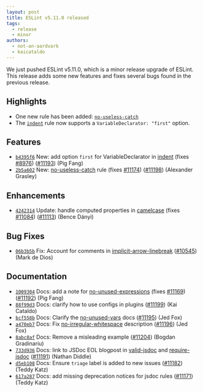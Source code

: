 ```yaml
---
layout: post
title: ESLint v5.11.0 released
tags:
  - release
  - minor
authors:
  - not-an-aardvark
  - kaicataldo
---
```


We just pushed ESLint v5.11.0, which is a minor release upgrade of ESLint. This release adds some new features and fixes several bugs found in the previous release.

## Highlights

* One new rule has been added: [`no-useless-catch`](/docs/rules/no-useless-catch)
* The [`indent`](/docs/rules/indent) rule now supports a `VariableDeclarator: "first"` option.

## Features


* [`b4395f6`](https://github.com/eslint/eslint/commit/b4395f671442a7e0be956382c24cce38025a6df6) New: add option `first` for VariableDeclarator in [indent](/docs/rules/indent) (fixes [#8976](https://github.com/eslint/eslint/issues/8976)) ([#11193](https://github.com/eslint/eslint/issues/11193)) (Pig Fang)
* [`2b5a602`](https://github.com/eslint/eslint/commit/2b5a60284670a3ab1281b206941ed38faf2ea10c) New: [no-useless-catch](/docs/rules/no-useless-catch) rule (fixes [#11174](https://github.com/eslint/eslint/issues/11174)) ([#11198](https://github.com/eslint/eslint/issues/11198)) (Alexander Grasley)




## Enhancements


* [`4242314`](https://github.com/eslint/eslint/commit/4242314215a6f35e432860433906f47af1a29724) Update: handle computed properties in [camelcase](/docs/rules/camelcase) (fixes [#11084](https://github.com/eslint/eslint/issues/11084)) ([#11113](https://github.com/eslint/eslint/issues/11113)) (Bence Dányi)




## Bug Fixes


* [`06b3b5b`](https://github.com/eslint/eslint/commit/06b3b5bfcf0429c5078d4f4af3c03bb777e4f022) Fix: Account for comments in [implicit-arrow-linebreak](/docs/rules/implicit-arrow-linebreak) ([#10545](https://github.com/eslint/eslint/issues/10545)) (Mark de Dios)




## Documentation


* [`1009304`](https://github.com/eslint/eslint/commit/100930493d9ab802a94dac5c761515b12241ddd2) Docs: add a note for [no-unused-expressions](/docs/rules/no-unused-expressions) (fixes [#11169](https://github.com/eslint/eslint/issues/11169)) ([#11192](https://github.com/eslint/eslint/issues/11192)) (Pig Fang)
* [`88f99d3`](https://github.com/eslint/eslint/commit/88f99d31b88a4cde4563bc4a6f4c41f0cc557885) Docs: clarify how to use configs in plugins ([#11199](https://github.com/eslint/eslint/issues/11199)) (Kai Cataldo)
* [`bcf558b`](https://github.com/eslint/eslint/commit/bcf558b2f7036f487af2bdb2b2d34b6cdf7fc174) Docs: Clarify the [no-unused-vars](/docs/rules/no-unused-vars) docs ([#11195](https://github.com/eslint/eslint/issues/11195)) (Jed Fox)
* [`a470eb7`](https://github.com/eslint/eslint/commit/a470eb73d52fae0f0bc48de5a487e23cf78fcfa9) Docs: Fix [no-irregular-whitespace](/docs/rules/no-irregular-whitespace) description ([#11196](https://github.com/eslint/eslint/issues/11196)) (Jed Fox)
* [`8abc8af`](https://github.com/eslint/eslint/commit/8abc8afe71691b747cbd1819a13d896e8aa5b92a) Docs: Remove a misleading example ([#11204](https://github.com/eslint/eslint/issues/11204)) (Bogdan Gradinariu)
* [`733d936`](https://github.com/eslint/eslint/commit/733d93618a99758a05453ab94505a9f1330950e0) Docs: link to JSDoc EOL blogpost in [valid-jsdoc](/docs/rules/valid-jsdoc) and [require-jsdoc](/docs/rules/require-jsdoc) ([#11191](https://github.com/eslint/eslint/issues/11191)) (Nathan Diddle)
* [`d5eb108`](https://github.com/eslint/eslint/commit/d5eb108e17f676d0e4fcddeb1211b4bdfac760c1) Docs: Ensure `triage` label is added to new issues ([#11182](https://github.com/eslint/eslint/issues/11182)) (Teddy Katz)
* [`617a287`](https://github.com/eslint/eslint/commit/617a2874ed085bca36ca289aac55e3b7f7ce937e) Docs: add missing deprecation notices for jsdoc rules ([#11171](https://github.com/eslint/eslint/issues/11171)) (Teddy Katz)
